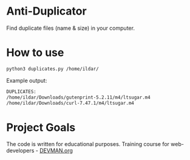 # Anti-Duplicator

Find duplicate files (name & size) in your computer. 

# How to use
```bash
python3 duplicates.py /home/ildar/
```
Example output:
```bash
DUPLICATES:
/home/ildar/Downloads/gutenprint-5.2.11/m4/ltsugar.m4
/home/ildar/Downloads/curl-7.47.1/m4/ltsugar.m4
```

# Project Goals

The code is written for educational purposes. Training course for web-developers - [DEVMAN.org](https://devman.org)
